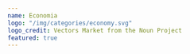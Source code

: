 ```yaml
---
name: Economia
logo: "/img/categories/economy.svg"
logo_credit: Vectors Market from the Noun Project
featured: true
---
```

